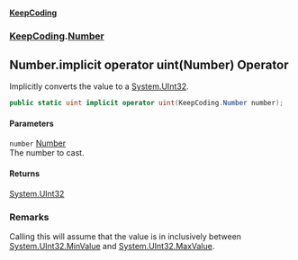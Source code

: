 #### [KeepCoding](index.md 'index')
### [KeepCoding](KeepCoding.md 'KeepCoding').[Number](Number.md 'KeepCoding.Number')
## Number.implicit operator uint(Number) Operator
Implicitly converts the value to a [System.UInt32](https://docs.microsoft.com/en-us/dotnet/api/System.UInt32 'System.UInt32').  
```csharp
public static uint implicit operator uint(KeepCoding.Number number);
```
#### Parameters
<a name='KeepCoding.Number.op_Implicituint(KeepCoding.Number).number'></a>
`number` [Number](Number.md 'KeepCoding.Number')  
The number to cast.
  
#### Returns
[System.UInt32](https://docs.microsoft.com/en-us/dotnet/api/System.UInt32 'System.UInt32')  
### Remarks
Calling this will assume that the value is in inclusively between [System.UInt32.MinValue](https://docs.microsoft.com/en-us/dotnet/api/System.UInt32.MinValue 'System.UInt32.MinValue') and [System.UInt32.MaxValue](https://docs.microsoft.com/en-us/dotnet/api/System.UInt32.MaxValue 'System.UInt32.MaxValue').  
